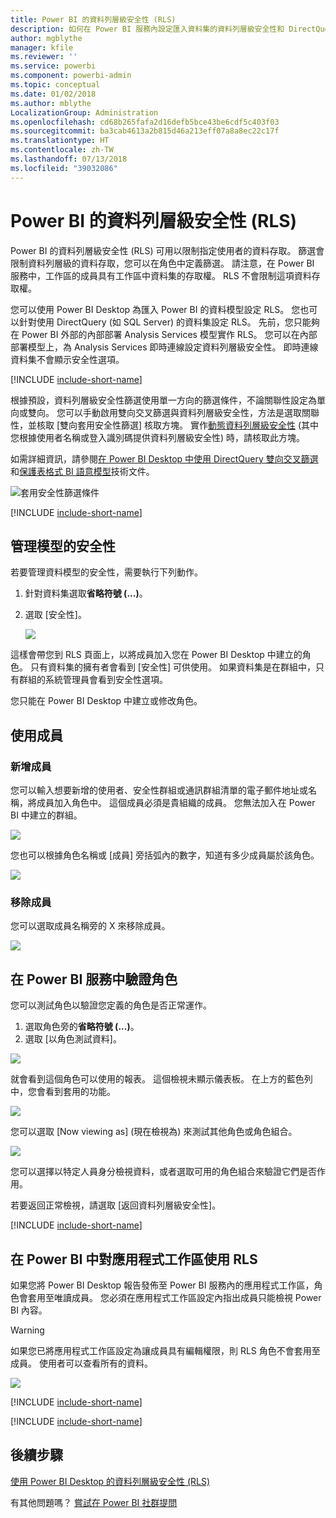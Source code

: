 ```yaml
---
title: Power BI 的資料列層級安全性 (RLS)
description: 如何在 Power BI 服務內設定匯入資料集的資料列層級安全性和 DirectQuery。
author: mgblythe
manager: kfile
ms.reviewer: ''
ms.service: powerbi
ms.component: powerbi-admin
ms.topic: conceptual
ms.date: 01/02/2018
ms.author: mblythe
LocalizationGroup: Administration
ms.openlocfilehash: cd68b265fafa2d16defb5bce43be6cdf5c403f03
ms.sourcegitcommit: ba3cab4613a2b815d46a213eff07a8a8ec22c17f
ms.translationtype: HT
ms.contentlocale: zh-TW
ms.lasthandoff: 07/13/2018
ms.locfileid: "39032086"
---
```

# <a name="row-level-security-rls-with-power-bi"></a>Power BI 的資料列層級安全性 (RLS)
Power BI 的資料列層級安全性 (RLS) 可用以限制指定使用者的資料存取。 篩選會限制資料列層級的資料存取，您可以在角色中定義篩選。 請注意，在 Power BI 服務中，工作區的成員具有工作區中資料集的存取權。 RLS 不會限制這項資料存取權。 

您可以使用 Power BI Desktop 為匯入 Power BI 的資料模型設定 RLS。 您也可以針對使用 DirectQuery (如 SQL Server) 的資料集設定 RLS。 先前，您只能夠在 Power BI 外部的內部部署 Analysis Services 模型實作 RLS。 您可以在內部部署模型上，為 Analysis Services 即時連線設定資料列層級安全性。 即時連線資料集不會顯示安全性選項。

[!INCLUDE [include-short-name](./includes/rls-desktop-define-roles.md)]

根據預設，資料列層級安全性篩選使用單一方向的篩選條件，不論關聯性設定為單向或雙向。 您可以手動啟用雙向交叉篩選與資料列層級安全性，方法是選取關聯性，並核取 [雙向套用安全性篩選] 核取方塊。 實作[動態資料列層級安全性](https://docs.microsoft.com/sql/analysis-services/supplemental-lesson-implement-dynamic-security-by-using-row-filters) (其中您根據使用者名稱或登入識別碼提供資料列層級安全性) 時，請核取此方塊。 

如需詳細資訊，請參閱[在 Power BI Desktop 中使用 DirectQuery 雙向交叉篩選](desktop-bidirectional-filtering.md)和[保護表格式 BI 語意模型](http://download.microsoft.com/download/D/2/0/D20E1C5F-72EA-4505-9F26-FEF9550EFD44/Securing%20the%20Tabular%20BI%20Semantic%20Model.docx)技術文件。

![套用安全性篩選條件](media/service-admin-rls/rls-apply-security-filter.png)


[!INCLUDE [include-short-name](./includes/rls-desktop-view-as-roles.md)]

## <a name="manage-security-on-your-model"></a>管理模型的安全性
若要管理資料模型的安全性，需要執行下列動作。

1. 針對資料集選取**省略符號 (...)**。
2. 選取 [安全性]。
   
   ![](media/service-admin-rls/rls-security.png)

這樣會帶您到 RLS 頁面上，以將成員加入您在 Power BI Desktop 中建立的角色。 只有資料集的擁有者會看到 [安全性] 可供使用。 如果資料集是在群組中，只有群組的系統管理員會看到安全性選項。 

您只能在 Power BI Desktop 中建立或修改角色。

## <a name="working-with-members"></a>使用成員
### <a name="add-members"></a>新增成員
您可以輸入想要新增的使用者、安全性群組或通訊群組清單的電子郵件地址或名稱，將成員加入角色中。 這個成員必須是貴組織的成員。 您無法加入在 Power BI 中建立的群組。

![](media/service-admin-rls/rls-add-member.png)

您也可以根據角色名稱或 [成員] 旁括弧內的數字，知道有多少成員屬於該角色。

![](media/service-admin-rls/rls-member-count.png)

### <a name="remove-members"></a>移除成員
您可以選取成員名稱旁的 X 來移除成員。 

![](media/service-admin-rls/rls-remove-member.png)

## <a name="validating-the-role-within-the-power-bi-service"></a>在 Power BI 服務中驗證角色
您可以測試角色以驗證您定義的角色是否正常運作。 

1. 選取角色旁的**省略符號 (...)**。
2. 選取 [以角色測試資料]。

![](media/service-admin-rls/rls-test-role.png)

就會看到這個角色可以使用的報表。 這個檢視未顯示儀表板。 在上方的藍色列中，您會看到套用的功能。

![](media/service-admin-rls/rls-test-role2.png)

您可以選取 \[Now viewing as] \(現在檢視為) 來測試其他角色或角色組合。

![](media/service-admin-rls/rls-test-role3.png)

您可以選擇以特定人員身分檢視資料，或者選取可用的角色組合來驗證它們是否作用。 

若要返回正常檢視，請選取 [返回資料列層級安全性]。

[!INCLUDE [include-short-name](./includes/rls-usernames.md)]

## <a name="using-rls-with-app-workspaces-in-power-bi"></a>在 Power BI 中對應用程式工作區使用 RLS
如果您將 Power BI Desktop 報告發佈至 Power BI 服務內的應用程式工作區，角色會套用至唯讀成員。 您必須在應用程式工作區設定內指出成員只能檢視 Power BI 內容。

> [!WARNING]
> 如果您已將應用程式工作區設定為讓成員具有編輯權限，則 RLS 角色不會套用至成員。 使用者可以查看所有的資料。
> 
> 

![](media/service-admin-rls/rls-group-settings.png)

[!INCLUDE [include-short-name](./includes/rls-limitations.md)]

[!INCLUDE [include-short-name](./includes/rls-faq.md)]

## <a name="next-steps"></a>後續步驟
[使用 Power BI Desktop 的資料列層級安全性 (RLS)](desktop-rls.md)  

有其他問題嗎？ [嘗試在 Power BI 社群提問](http://community.powerbi.com/)

